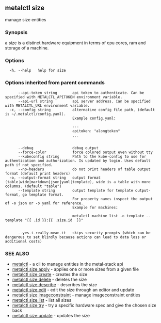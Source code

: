 ## metalctl size

manage size entities

### Synopsis

a size is a distinct hardware equipment in terms of cpu cores, ram and storage of a machine.

### Options

```
  -h, --help   help for size
```

### Options inherited from parent commands

```
      --api-token string       api token to authenticate. Can be specified with METALCTL_APITOKEN environment variable.
      --api-url string         api server address. Can be specified with METALCTL_URL environment variable.
  -c, --config string          alternative config file path, (default is ~/.metalctl/config.yaml).
                               Example config.yaml:
                               
                               ---
                               apitoken: "alongtoken"
                               ...
                               
                               
      --debug                  debug output
      --force-color            force colored output even without tty
      --kubeconfig string      Path to the kube-config to use for authentication and authorization. Is updated by login. Uses default path if not specified.
      --no-headers             do not print headers of table output format (default print headers)
  -o, --output-format string   output format (table|wide|markdown|json|yaml|template), wide is a table with more columns. (default "table")
      --template string        output template for template output-format, go template format.
                               For property names inspect the output of -o json or -o yaml for reference.
                               Example for machines:
                               
                               metalctl machine list -o template --template "{{ .id }}:{{ .size.id  }}"
                               
                               
      --yes-i-really-mean-it   skips security prompts (which can be dangerous to set blindly because actions can lead to data loss or additional costs)
```

### SEE ALSO

* [metalctl](metalctl.md)	 - a cli to manage entities in the metal-stack api
* [metalctl size apply](metalctl_size_apply.md)	 - applies one or more sizes from a given file
* [metalctl size create](metalctl_size_create.md)	 - creates the size
* [metalctl size delete](metalctl_size_delete.md)	 - deletes the size
* [metalctl size describe](metalctl_size_describe.md)	 - describes the size
* [metalctl size edit](metalctl_size_edit.md)	 - edit the size through an editor and update
* [metalctl size imageconstraint](metalctl_size_imageconstraint.md)	 - manage imageconstraint entities
* [metalctl size list](metalctl_size_list.md)	 - list all sizes
* [metalctl size try](metalctl_size_try.md)	 - try a specific hardware spec and give the chosen size back
* [metalctl size update](metalctl_size_update.md)	 - updates the size


